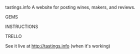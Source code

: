 tastings.info
A website for posting wines, makers, and reviews.

GEMS

INSTRUCTIONS

TRELLO

See it live at http://tastings.info (when it's working)
